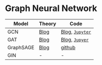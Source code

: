 # Graph Neural Network 

| Model| Theory | Code |
|----------|----------|----------|
| GCN | [Blog](https://meaningful96.github.io/graph/GNN3(GCN)/) | [Blog](https://meaningful96.github.io/graph/GNN4(GCN-%EA%B5%AC%ED%98%84)/), [`Jupyter`](https://github.com/meaningful96/CodeAttic/blob/main/5.%20GNN/Graph_Convolution_Network(GCN).ipynb) |
| GAT | [Blog](https://meaningful96.github.io/graph/GNN5(GAT)/) | [Blog](https://meaningful96.github.io/graph/GAT_Implementation/), [`Jupyer`](https://raw.githubusercontent.com/meaningful96/CodeAttic/main/5.%20GNN/GAT_ver2.ipynb) |
| GraphSAGE | [Blog](https://meaningful96.github.io/graph/GraphSAGE/) | [github](https://github.com/meaningful96/CodeAttic/tree/main/5.%20GraphAI/GraphSAGE) |
| GIN | - | - |

